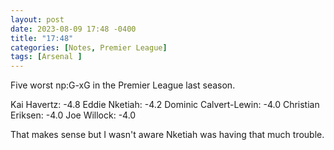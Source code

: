 ```yaml
---
layout: post
date: 2023-08-09 17:48 -0400
title: "17:48"
categories: [Notes, Premier League]
tags: [Arsenal ]
---
```


Five worst np:G-xG in the Premier League last season.

Kai Havertz: -4.8
Eddie Nketiah: -4.2 
Dominic Calvert-Lewin: -4.0
Christian Eriksen: -4.0
Joe Willock: -4.0

That makes sense but I wasn't aware Nketiah was having that much trouble. 


